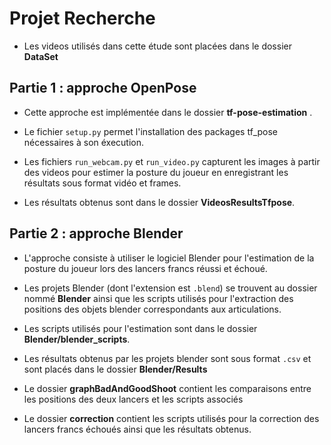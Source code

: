 # Projet Recherche 
* Les videos utilisés dans cette étude sont placées dans le dossier **DataSet**

## Partie 1 : approche OpenPose 
* Cette approche est implémentée dans le dossier **tf-pose-estimation** .
* Le fichier ``setup.py`` permet l'installation des packages tf_pose nécessaires à son éxecution.


* Les fichiers ``run_webcam.py`` et ``run_video.py`` capturent les images à partir des videos pour estimer la posture du joueur en enregistrant les résultats sous format vidéo et frames.


* Les résultats obtenus sont dans le dossier **VideosResultsTfpose**. 

## Partie 2 : approche Blender 
* L'approche consiste à utiliser le logiciel Blender pour l'estimation de la posture du joueur lors des lancers francs réussi et échoué. 

* Les projets Blender (dont l'extension est ``.blend``) se trouvent au dossier nommé **Blender** ainsi que les scripts utilisés pour l'extraction des positions des objets blender correspondants aux articulations. 


* Les scripts utilisés pour l'estimation sont dans le dossier **Blender/blender_scripts**. 

* Les résultats obtenus par les projets blender sont sous format ``.csv`` et sont placés dans le dossier **Blender/Results**

* Le dossier **graphBadAndGoodShoot** contient les comparaisons entre les positions des deux lancers et les scripts associés
* Le dossier **correction** contient les scripts utilisés pour la correction des lancers francs échoués ainsi que les résultats obtenus. 




